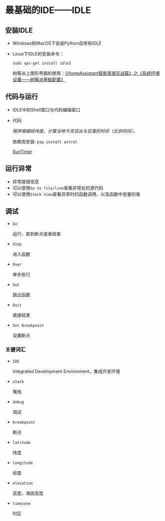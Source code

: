 # 最基础的IDE——IDLE

## 安装IDLE
- Windows和MacOS下安装Python自带有IDLE
- Linux下IDLE的安装命令：

  `sudo apt-get install idle3`

  树莓派上图形界面的使用：[《HomeAssistant智能家居实战篇》](https://study.163.com/course/courseMain.htm?courseId=1006189053&share=2&shareId=400000000624093)之[《系统环境设置——树莓派基础配置》](https://study.163.com/course/courseLearn.htm?courseId=1006189053&share=2&shareId=400000000624093#/learn/video?lessonId=1053670878&courseId=1006189053)


## 代码与运行
- IDLE中的Shell窗口与代码编辑窗口
- 代码

  *程序根据经纬度，计算当地今天日出与日落的时间（北京时间）。*

  依赖库安装:  `pip install astral`

  [SunTimer](programs/SunTimer.py)

 ## 运行异常
- 异常报错信息
- 可以使用`Go to file/line`查看异常处的源代码
- 可以使用`Stack View`查看异常时的函数调用，以及函数中变量的值

## 调试
- `Go`

  运行，直到断点或者结束

- `Step`

  进入函数

- `Over`

  单步执行

- `Out`

  跳出函数

- `Quit`

  直接结束

- `Set Breakpoint`

  设置断点

### 关键词汇
- `IDE`

  Integrated Development Environment，集成开发环境

- `stack`

  堆栈

- `debug`

  调试

- `breakpoint`

  断点

- `latitude`

  纬度

- `longitude`

  经度

- `elevation`

  高度，海拔高度

- `timezone`

  时区